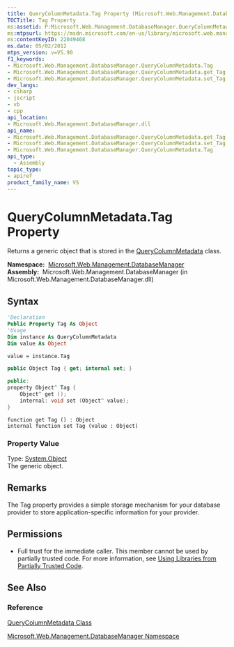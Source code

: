 ```yaml
---
title: QueryColumnMetadata.Tag Property (Microsoft.Web.Management.DatabaseManager)
TOCTitle: Tag Property
ms:assetid: P:Microsoft.Web.Management.DatabaseManager.QueryColumnMetadata.Tag
ms:mtpsurl: https://msdn.microsoft.com/en-us/library/microsoft.web.management.databasemanager.querycolumnmetadata.tag(v=VS.90)
ms:contentKeyID: 22049468
ms.date: 05/02/2012
mtps_version: v=VS.90
f1_keywords:
- Microsoft.Web.Management.DatabaseManager.QueryColumnMetadata.Tag
- Microsoft.Web.Management.DatabaseManager.QueryColumnMetadata.get_Tag
- Microsoft.Web.Management.DatabaseManager.QueryColumnMetadata.set_Tag
dev_langs:
- csharp
- jscript
- vb
- cpp
api_location:
- Microsoft.Web.Management.DatabaseManager.dll
api_name:
- Microsoft.Web.Management.DatabaseManager.QueryColumnMetadata.get_Tag
- Microsoft.Web.Management.DatabaseManager.QueryColumnMetadata.set_Tag
- Microsoft.Web.Management.DatabaseManager.QueryColumnMetadata.Tag
api_type:
  - Assembly
topic_type:
- apiref
product_family_name: VS
---
```


# QueryColumnMetadata.Tag Property

Returns a generic object that is stored in the [QueryColumnMetadata](querycolumnmetadata-class-microsoft-web-management-databasemanager.md) class.

**Namespace:**  [Microsoft.Web.Management.DatabaseManager](microsoft-web-management-databasemanager-namespace.md)  
**Assembly:**  Microsoft.Web.Management.DatabaseManager (in Microsoft.Web.Management.DatabaseManager.dll)

## Syntax

```vb
'Declaration
Public Property Tag As Object
'Usage
Dim instance As QueryColumnMetadata
Dim value As Object

value = instance.Tag
```

```csharp
public Object Tag { get; internal set; }
```

```cpp
public:
property Object^ Tag {
    Object^ get ();
    internal: void set (Object^ value);
}
```

```jscript
function get Tag () : Object
internal function set Tag (value : Object)
```

### Property Value

Type: [System.Object](https://msdn.microsoft.com/library/e5kfa45b)  
The generic object.  

## Remarks

The Tag property provides a simple storage mechanism for your database provider to store application-specific information for your provider.

## Permissions

  - Full trust for the immediate caller. This member cannot be used by partially trusted code. For more information, see [Using Libraries from Partially Trusted Code](https://msdn.microsoft.com/library/8skskf63).

## See Also

### Reference

[QueryColumnMetadata Class](querycolumnmetadata-class-microsoft-web-management-databasemanager.md)

[Microsoft.Web.Management.DatabaseManager Namespace](microsoft-web-management-databasemanager-namespace.md)

